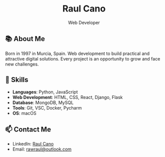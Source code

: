 <div align="center">
  <h1>Raul Cano</h1>
  <p>Web Developer</p>
</div>

## 📚 About Me
Born in 1997 in Murcia, Spain. Web development to build practical and attractive digital solutions. Every project is an opportunity to grow and face new challenges.

## 🚀 Skills
- **Languages**: Python, JavaScript
- **Web Development**: HTML, CSS, React, Django, Flask
- **Database**: MongoDB, MySQL
- **Tools**: Git, VSC, Docker, Pycharm
- **OS**: macOS

## 📫 Contact Me
- LinkedIn: [Raul Cano](www.linkedin.com/in/raulmarco-in)
- Email: [rawraul@outlook.com](mailto:rawraul@outlook.com)



